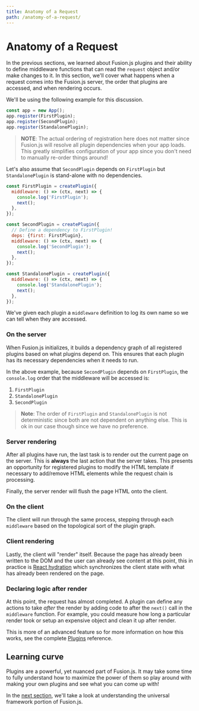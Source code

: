 ```yaml
---
title: Anatomy of a Request
path: /anatomy-of-a-request/
---
```


# Anatomy of a Request

In the previous sections, we learned about Fusion.js plugins and their ability to define middleware functions that can read the `request` object and/or make changes to it. In this section, we'll cover what happens when a request comes into the Fusion.js server, the order that plugins are accessed, and when rendering occurs.

We'll be using the following example for this discussion.

```js
const app = new App();
app.register(FirstPlugin);
app.register(SecondPlugin);
app.register(StandalonePlugin);
```

> **NOTE**: The actual ordering of registration here does not matter since Fusion.js will resolve all plugin dependencies when your app loads. This greatly simplifies configuration of your app since you don't need to manually re-order things around!

Let's also assume that `SecondPlugin` depends on `FirstPlugin` but `StandalonePlugin` is stand-alone with no dependencies.

```js
const FirstPlugin = createPlugin({
  middleware: () => (ctx, next) => {
    console.log('FirstPlugin');
    next();
  },
});

const SecondPlugin = createPlugin({
  // Define a dependency to FirstPlugin!
  deps: {first: FirstPlugin},
  middleware: () => (ctx, next) => {
    console.log('SecondPlugin');
    next();
  },
});

const StandalonePlugin = createPlugin({
  middleware: () => (ctx, next) => {
    console.log('StandalonePlugin');
    next();
  },
});
```

We've given each plugin a `middleware` definition to log its own name so we can tell when they are accessed.

### On the server

When Fusion.js initializes, it builds a dependency graph of all registered plugins based on what plugins depend on. This ensures that each plugin has its necessary dependencies when it needs to run.

In the above example, because `SecondPlugin` depends on `FirstPlugin`, the `console.log` order that the middleware will be accessed is:

1. `FirstPlugin`
2. `StandalonePlugin`
3. `SecondPlugin`

> **Note**: The order of `FirstPlugin` and `StandalonePlugin` is not deterministic since both are not dependent on anything else. This is ok in our case though since we have no preference.

### Server rendering

After all plugins have run, the last task is to render out the current page on the server. This is **always** the last action that the server takes. This presents an opportunity for registered plugins to modify the HTML template if necessary to add/remove HTML elements while the request chain is processing.

Finally, the server render will flush the page HTML onto the client.

### On the client

The client will run through the same process, stepping through each `middleware` based on the topological sort of the plugin graph.

### Client rendering

Lastly, the client will "render" itself. Because the page has already been written to the DOM and the user can already see content at this point, this in practice is [React hydration](https://reactjs.org/docs/react-dom.html#hydrate) which synchronizes the client state with what has already been rendered on the page.

### Declaring logic after render

At this point, the request has almost completed. A plugin can define any actions to take _after_ the render by adding code to after the `next()` call in the `middleware` function. For example, you could measure how long a particular render took or setup an expensive object and clean it up after render.

This is more of an advanced feature so for more information on how this works, see the complete [Plugins](/docs/references/creating-a-plugin) reference.

## Learning curve

Plugins are a powerful, yet nuanced part of Fusion.js. It may take some time to fully understand how to maximize the power of them so play around with making your own plugins and see what you can come up with!

In the [next section](/docs/core-concepts/universal-framework), we'll take a look at understanding the universal framework portion of Fusion.js.
